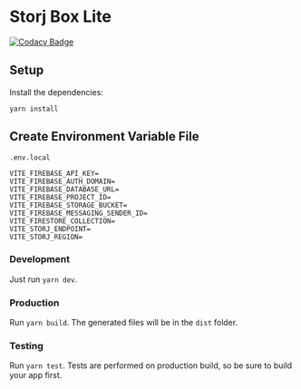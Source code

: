 # Storj Box Lite

[![Codacy Badge](https://app.codacy.com/project/badge/Grade/0ac0060c78b04df5b5a3d13397e7c9b2)](https://www.codacy.com/gh/utropicmedia/storj-box-lite/dashboard?utm_source=github.com&amp;utm_medium=referral&amp;utm_content=utropicmedia/storj-box-lite&amp;utm_campaign=Badge_Grade)


## Setup

Install the dependencies:

```
yarn install
```

## Create Environment Variable File

`.env.local`

```
VITE_FIREBASE_API_KEY=
VITE_FIREBASE_AUTH_DOMAIN=
VITE_FIREBASE_DATABASE_URL=
VITE_FIREBASE_PROJECT_ID=
VITE_FIREBASE_STORAGE_BUCKET=
VITE_FIREBASE_MESSAGING_SENDER_ID=
VITE_FIRESTORE_COLLECTION=
VITE_STORJ_ENDPOINT=
VITE_STORJ_REGION=
```

### Development

Just run `yarn dev`.

### Production

Run `yarn build`. The generated files will be in the `dist` folder.

### Testing

Run `yarn test`. Tests are performed on production build, so be sure to build your app first.
